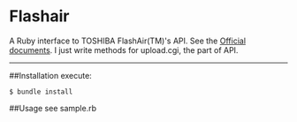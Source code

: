 # Flashair
A Ruby interface to TOSHIBA FlashAir(TM)'s API.
See the [Official documents](https://www.flashair-developers.com/ja/documents/api/).
I just write methods for upload.cgi, the part of API.

***
##Installation
execute:

```
$ bundle install
```

##Usage
see sample.rb

